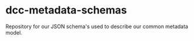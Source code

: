 # dcc-metadata-schemas
Repository for our JSON schema's used to describe our common metadata model.
